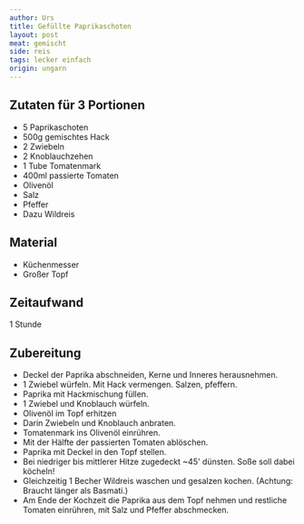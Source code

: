 ```yaml
---
author: Urs
title: Gefüllte Paprikaschoten
layout: post
meat: gemischt
side: reis
tags: lecker einfach
origin: ungarn
---
```

## Zutaten für 3 Portionen
 * 5 Paprikaschoten
 * 500g gemischtes Hack
 * 2 Zwiebeln
 * 2 Knoblauchzehen
 * 1 Tube Tomatenmark
 * 400ml passierte Tomaten
 * Olivenöl
 * Salz
 * Pfeffer
 * Dazu Wildreis

## Material
 * Küchenmesser
 * Großer Topf
 
## Zeitaufwand
 1 Stunde

## Zubereitung
 * Deckel der Paprika abschneiden, Kerne und Inneres herausnehmen.
 * 1 Zwiebel würfeln. Mit Hack vermengen. Salzen, pfeffern.
 * Paprika mit Hackmischung füllen.
 * 1 Zwiebel und Knoblauch würfeln.
 * Olivenöl im Topf erhitzen
 * Darin Zwiebeln und Knoblauch anbraten.
 * Tomatenmark ins Olivenöl einrühren.
 * Mit der Hälfte der passierten Tomaten ablöschen.
 * Paprika mit Deckel in den Topf stellen.
 * Bei niedriger bis mittlerer Hitze zugedeckt ~45' dünsten. Soße soll dabei köcheln!
 * Gleichzeitig 1 Becher Wildreis waschen und gesalzen kochen. (Achtung: Braucht länger als Basmati.)
 * Am Ende der Kochzeit die Paprika aus dem Topf nehmen und restliche Tomaten einrühren, mit Salz und Pfeffer abschmecken.